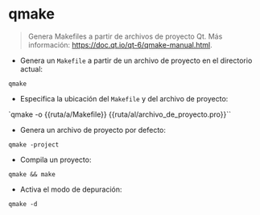# qmake

> Genera Makefiles a partir de archivos de proyecto Qt.
> Más información: <https://doc.qt.io/qt-6/qmake-manual.html>.

- Genera un `Makefile` a partir de un archivo de proyecto en el directorio actual:

`qmake`

- Especifica la ubicación del `Makefile` y del archivo de proyecto:

`qmake -o {{ruta/a/Makefile}} {{ruta/al/archivo_de_proyecto.pro}}``

- Genera un archivo de proyecto por defecto:

`qmake -project`

- Compila un proyecto:

`qmake && make`

- Activa el modo de depuración:

`qmake -d`
